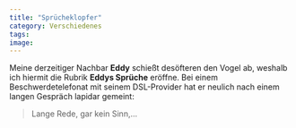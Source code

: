 ```yaml
---
title: "Sprücheklopfer"
category: Verschiedenes
tags: 
image: 
---
```


Meine derzeitiger Nachbar **Eddy** schießt desöfteren den Vogel ab, weshalb ich hiermit die Rubrik **Eddys Sprüche** eröffne. Bei einem Beschwerdetelefonat mit seinem DSL-Provider hat er neulich nach einem langen Gespräch lapidar gemeint:
> Lange Rede, gar kein Sinn,...

